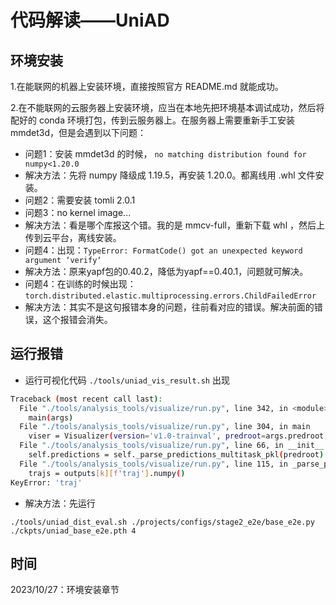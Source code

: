 # 代码解读——UniAD

## 环境安装

1.在能联网的机器上安装环境，直接按照官方 README.md 就能成功。

2.在不能联网的云服务器上安装环境，应当在本地先把环境基本调试成功，然后将配好的 conda 环境打包，传到云服务器上。在服务器上需要重新手工安装 mmdet3d，但是会遇到以下问题：

* 问题1：安装 mmdet3d 的时候， `no matching distribution found for numpy<1.20.0`
* 解决方法：先将 numpy 降级成 1.19.5，再安装 1.20.0。都离线用 .whl 文件安装。
* 问题2：需要安装 tomli 2.0.1
* 问题3：no kernel image...
* 解决方法：看是哪个库报这个错。我的是 mmcv-full，重新下载 whl ，然后上传到云平台，离线安装。
* 问题4：出现：`TypeError: FormatCode() got an unexpected keyword argument ‘verify‘`
* 解决方法：原来yapf包的0.40.2，降低为yapf==0.40.1，问题就可解决。
* 问题4：在训练的时候出现： `torch.distributed.elastic.multiprocessing.errors.ChildFailedError`
* 解决方法：其实不是这句报错本身的问题，往前看对应的错误。解决前面的错误，这个报错会消失。


## 运行报错

* 运行可视化代码 `./tools/uniad_vis_result.sh` 出现

```bash
Traceback (most recent call last):
  File "./tools/analysis_tools/visualize/run.py", line 342, in <module>
    main(args)
  File "./tools/analysis_tools/visualize/run.py", line 304, in main
    viser = Visualizer(version='v1.0-trainval', predroot=args.predroot, dataroot='data/nuscenes', **render_cfg)
  File "./tools/analysis_tools/visualize/run.py", line 66, in __init__
    self.predictions = self._parse_predictions_multitask_pkl(predroot)
  File "./tools/analysis_tools/visualize/run.py", line 115, in _parse_predictions_multitask_pkl
    trajs = outputs[k][f'traj'].numpy()
KeyError: 'traj'
```

* 解决方法：先运行

```
./tools/uniad_dist_eval.sh ./projects/configs/stage2_e2e/base_e2e.py ./ckpts/uniad_base_e2e.pth 4
```






## 时间

2023/10/27：环境安装章节
